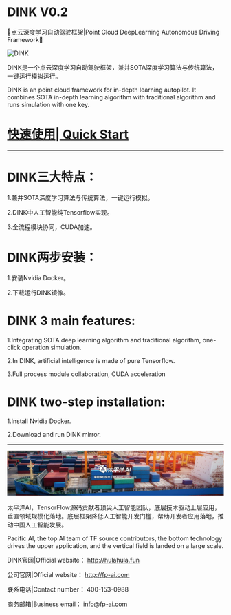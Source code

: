 # DINK V0.2
🚕点云深度学习自动驾驶框架|Point Cloud DeepLearning Autonomous Driving Framework🚕

![DINK](DINK.gif)

DINK是一个点云深度学习自动驾驶框架，兼并SOTA深度学习算法与传统算法，一键运行模拟运行。

DINK is an point cloud framework for in-depth learning autopilot. It combines SOTA in-depth learning algorithm with traditional algorithm and runs simulation with one key.

# [快速使用| Quick Start](https://github.com/FPAI/DINK/wiki/HOME)

***

# DINK三大特点：

1.兼并SOTA深度学习算法与传统算法，一键运行模拟。

2.DINK中人工智能纯Tensorflow实现。
  
3.全流程模块协同，CUDA加速。

# DINK两步安装：

1.安装Nvidia Docker。

2.下载运行DINK镜像。

# DINK 3 main features:

1.Integrating SOTA deep learning algorithm and traditional algorithm, one-click operation simulation.

2.In DINK, artificial intelligence is made of pure Tensorflow.
  
3.Full process module collaboration, CUDA acceleration

# DINK two-step installation:

1.Install Nvidia Docker.

2.Download and run DINK mirror.

***

[![太平洋AI](img/fpai.jpg)](http://fp-ai.com)

太平洋AI，TensorFlow源码贡献者顶尖人工智能团队，底层技术驱动上层应用，垂直领域规模化落地。底层框架降低人工智能开发门槛，帮助开发者应用落地，推动中国人工智能发展。

Pacific AI, the top AI team of TF source contributors, the bottom technology drives the upper application, and the vertical field is landed on a large scale. 

DINK官网|Official website： http://hulahula.fun

公司官网|Official website： http://fp-ai.com

联系电话|Contact number： 400-153-0988

商务邮箱|Business email： info@fp-ai.com

